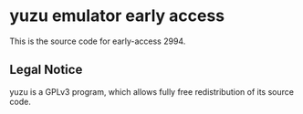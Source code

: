 yuzu emulator early access
=============

This is the source code for early-access 2994.

## Legal Notice

yuzu is a GPLv3 program, which allows fully free redistribution of its source code.